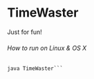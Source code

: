 TimeWaster
==========
Just for fun!

###### How to run on Linux & OS X
```wget https://github.com/Koenkk/TimeWaster/blob/master/TimeWaster.class
java TimeWaster```
